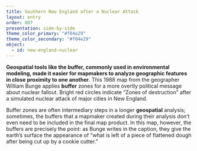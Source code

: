 ```yaml
---
title: Southern New England after a Nuclear Attack
layout: entry
order: 807
presentation: side-by-side
theme_color_primary: "#f04e29"
theme_color_secondary: "#f04e29"
object:
  - id: new-england-nuclear
---
```


**Geospatial tools like the buffer, commonly used in environmental modeling, made it easier for mapmakers to analyze geographic features in close proximity to one another**. This 1988 map from the geographer William Bunge applies **buffer** zones for a more overtly political message about nuclear fallout. Bright red circles indicate “Zones of destruction” after a simulated nuclear attack of major cities in New England.

Buffer zones are often intermediary steps in a longer **geospatial** analysis; sometimes, the buffers that a mapmaker created during their analysis don’t even need to be included in the final map product. In this map, however, the buffers are precisely the point: as Bunge writes in the caption, they give the earth’s surface the appearance of “what is left of a piece of flattened dough after being cut up by a cookie cutter.”